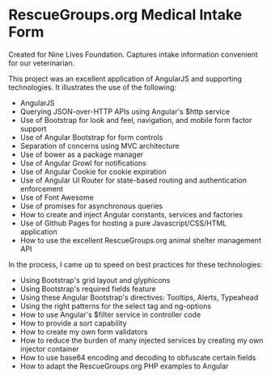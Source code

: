 RescueGroups.org Medical Intake Form
====================================

Created for Nine Lives Foundation. Captures intake information convenient for our veterinarian.

This project was an excellent application of AngularJS and supporting technologies. It illustrates the use of the following:

- AngularJS
- Querying JSON-over-HTTP APIs using Angular's $http service
- Use of Bootstrap for look and feel, navigation, and mobile form factor support
- Use of Angular Bootstrap for form controls
- Separation of concerns using MVC architecture
- Use of bower as a package manager
- Use of Angular Growl for notifications 
- Use of Angular Cookie for cookie expiration
- Use of Angular UI Router for state-based routing and authentication enforcement
- Use of Font Awesome
- Use of promises for asynchronous queries
- How to create and inject Angular constants, services and factories
- Use of Github Pages for hosting a pure Javascript/CSS/HTML application
- How to use the excellent RescueGroups.org animal shelter management API

In the process, I came up to speed on best practices for these technologies:

- Using Bootstrap's grid layout and glyphicons
- Using Bootstrap's required fields feature
- Using these Angular Bootstrap's directives: Tooltips, Alerts, Typeahead
- Using the right patterns for the select tag and ng-options
- How to use Angular's $filter service in controller code
- How to provide a sort capability
- How to create my own form validators
- How to reduce the burden of many injected services by creating my own injector container
- How to use base64 encoding and decoding to obfuscate certain fields
- How to adapt the RescueGroups.org PHP examples to Angular
